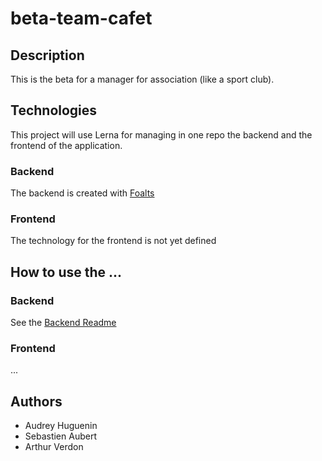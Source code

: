 # beta-team-cafet
## Description
This is the beta for a manager for association (like a sport club). 

## Technologies
This project will use Lerna for managing in one repo the backend and the frontend of the application.

### Backend
The backend is created with [Foalts](https://foalts.gitbook.io/)

### Frontend
The technology for the frontend is not yet defined

## How to use the ...

### Backend
See the [Backend Readme](./packages/backend/README.md)

### Frontend
...

## Authors
- Audrey Huguenin
- Sebastien Aubert
- Arthur Verdon